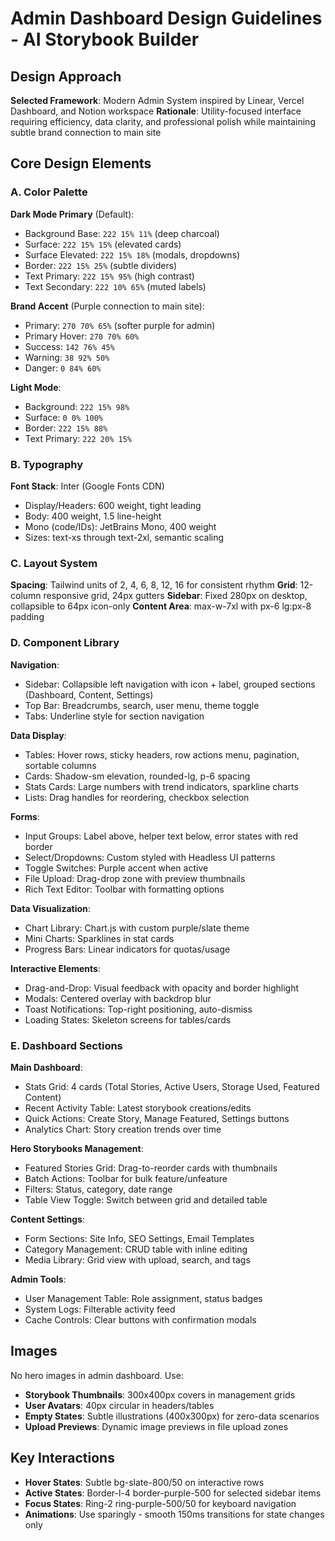 # Admin Dashboard Design Guidelines - AI Storybook Builder

## Design Approach
**Selected Framework**: Modern Admin System inspired by Linear, Vercel Dashboard, and Notion workspace
**Rationale**: Utility-focused interface requiring efficiency, data clarity, and professional polish while maintaining subtle brand connection to main site

## Core Design Elements

### A. Color Palette

**Dark Mode Primary** (Default):
- Background Base: `222 15% 11%` (deep charcoal)
- Surface: `222 15% 15%` (elevated cards)
- Surface Elevated: `222 15% 18%` (modals, dropdowns)
- Border: `222 15% 25%` (subtle dividers)
- Text Primary: `222 15% 95%` (high contrast)
- Text Secondary: `222 10% 65%` (muted labels)

**Brand Accent** (Purple connection to main site):
- Primary: `270 70% 65%` (softer purple for admin)
- Primary Hover: `270 70% 60%`
- Success: `142 76% 45%`
- Warning: `38 92% 50%`
- Danger: `0 84% 60%`

**Light Mode**:
- Background: `222 15% 98%`
- Surface: `0 0% 100%`
- Border: `222 15% 88%`
- Text Primary: `222 20% 15%`

### B. Typography
**Font Stack**: Inter (Google Fonts CDN)
- Display/Headers: 600 weight, tight leading
- Body: 400 weight, 1.5 line-height
- Mono (code/IDs): JetBrains Mono, 400 weight
- Sizes: text-xs through text-2xl, semantic scaling

### C. Layout System
**Spacing**: Tailwind units of 2, 4, 6, 8, 12, 16 for consistent rhythm
**Grid**: 12-column responsive grid, 24px gutters
**Sidebar**: Fixed 280px on desktop, collapsible to 64px icon-only
**Content Area**: max-w-7xl with px-6 lg:px-8 padding

### D. Component Library

**Navigation**:
- Sidebar: Collapsible left navigation with icon + label, grouped sections (Dashboard, Content, Settings)
- Top Bar: Breadcrumbs, search, user menu, theme toggle
- Tabs: Underline style for section navigation

**Data Display**:
- Tables: Hover rows, sticky headers, row actions menu, pagination, sortable columns
- Cards: Shadow-sm elevation, rounded-lg, p-6 spacing
- Stats Cards: Large numbers with trend indicators, sparkline charts
- Lists: Drag handles for reordering, checkbox selection

**Forms**:
- Input Groups: Label above, helper text below, error states with red border
- Select/Dropdowns: Custom styled with Headless UI patterns
- Toggle Switches: Purple accent when active
- File Upload: Drag-drop zone with preview thumbnails
- Rich Text Editor: Toolbar with formatting options

**Data Visualization**:
- Chart Library: Chart.js with custom purple/slate theme
- Mini Charts: Sparklines in stat cards
- Progress Bars: Linear indicators for quotas/usage

**Interactive Elements**:
- Drag-and-Drop: Visual feedback with opacity and border highlight
- Modals: Centered overlay with backdrop blur
- Toast Notifications: Top-right positioning, auto-dismiss
- Loading States: Skeleton screens for tables/cards

### E. Dashboard Sections

**Main Dashboard**:
- Stats Grid: 4 cards (Total Stories, Active Users, Storage Used, Featured Content)
- Recent Activity Table: Latest storybook creations/edits
- Quick Actions: Create Story, Manage Featured, Settings buttons
- Analytics Chart: Story creation trends over time

**Hero Storybooks Management**:
- Featured Stories Grid: Drag-to-reorder cards with thumbnails
- Batch Actions: Toolbar for bulk feature/unfeature
- Filters: Status, category, date range
- Table View Toggle: Switch between grid and detailed table

**Content Settings**:
- Form Sections: Site Info, SEO Settings, Email Templates
- Category Management: CRUD table with inline editing
- Media Library: Grid view with upload, search, and tags

**Admin Tools**:
- User Management Table: Role assignment, status badges
- System Logs: Filterable activity feed
- Cache Controls: Clear buttons with confirmation modals

## Images
No hero images in admin dashboard. Use:
- **Storybook Thumbnails**: 300x400px covers in management grids
- **User Avatars**: 40px circular in headers/tables
- **Empty States**: Subtle illustrations (400x300px) for zero-data scenarios
- **Upload Previews**: Dynamic image previews in file upload zones

## Key Interactions
- **Hover States**: Subtle bg-slate-800/50 on interactive rows
- **Active States**: Border-l-4 border-purple-500 for selected sidebar items
- **Focus States**: Ring-2 ring-purple-500/50 for keyboard navigation
- **Animations**: Use sparingly - smooth 150ms transitions for state changes only